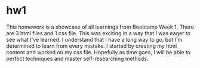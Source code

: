 # hw1
This homework is a showcase of all learnings from Bootcamp Week 1. There are 3 html files and 1 css file. This was exciting in a way that I was eager to see what I've learned. I understand that I have a long way to go, but I'm determined to learn from every mistake.
I started by creating my html content and worked on my css file. Hopefully as time goes, I will be able to perfect techniques and master self-researching methods.
